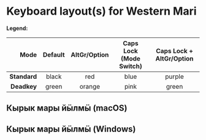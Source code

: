 # Keyboard layout(s) for Western Mari

**Legend:**

| Mode       | Default | AltGr/Option | Caps Lock (Mode Switch) | Caps Lock + AltGr/Option |
| ----------:|:-------:|:------------:|:-----------------------:|:------------------------:|
|**Standard**| black   | red          | blue                    | purple                   |
|**Deadkey** | green   | orange       | pink                    | green                    |


## Кырык мары йӹлмӹ (macOS)

  

## Кырык мары йӹлмӹ (Windows)

  
